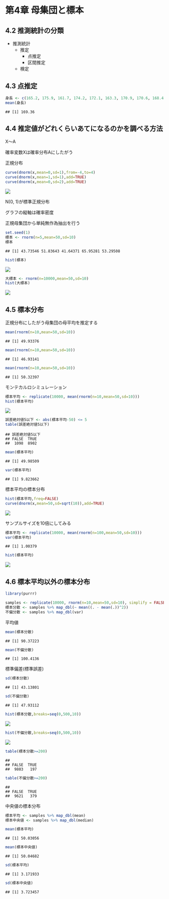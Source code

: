 
# 第4章 母集団と標本

## 4.2 推測統計の分類

  - 推測統計
      - 推定
          - 点推定
          - 区間推定
      - 検定

## 4.3 点推定

``` r
身長 <- c(165.2, 175.9, 161.7, 174.2, 172.1, 163.3, 170.9, 170.6, 168.4, 171.3)
mean(身長)
```

    ## [1] 169.36

## 4.4 推定値がどれくらいあてになるのかを調べる方法

X〜A

確率変数Xは確率分布Aにしたがう

正規分布

``` r
curve(dnorm(x,mean=0,sd=1),from=-4,to=4)
curve(dnorm(x,mean=1,sd=1),add=TRUE)
curve(dnorm(x,mean=0,sd=2),add=TRUE)
```

![](chap04_files/figure-gfm/unnamed-chunk-2-1.png)<!-- -->

N(0, 1)が標準正規分布

グラフの縦軸は確率密度

正規母集団から単純無作為抽出を行う

``` r
set.seed(1)
標本 <- rnorm(n=5,mean=50,sd=10)
標本
```

    ## [1] 43.73546 51.83643 41.64371 65.95281 53.29508

``` r
hist(標本)
```

![](chap04_files/figure-gfm/unnamed-chunk-3-1.png)<!-- -->

``` r
大標本 <- rnorm(n=10000,mean=50,sd=10)
hist(大標本)
```

![](chap04_files/figure-gfm/unnamed-chunk-4-1.png)<!-- -->

## 4.5 標本分布

正規分布にしたがう母集団の母平均を推定する

``` r
mean(rnorm(n=10,mean=50,sd=10))
```

    ## [1] 49.93376

``` r
mean(rnorm(n=10,mean=50,sd=10))
```

    ## [1] 46.93141

``` r
mean(rnorm(n=10,mean=50,sd=10))
```

    ## [1] 50.32397

モンテカルロシミュレーション

``` r
標本平均 <- replicate(10000, mean(rnorm(n=10,mean=50,sd=10)))
hist(標本平均)
```

![](chap04_files/figure-gfm/unnamed-chunk-6-1.png)<!-- -->

``` r
誤差絶対値5以下 <- abs(標本平均-50) <= 5
table(誤差絶対値5以下)
```

    ## 誤差絶対値5以下
    ## FALSE  TRUE 
    ##  1098  8902

``` r
mean(標本平均)
```

    ## [1] 49.98509

``` r
var(標本平均)
```

    ## [1] 9.823662

標本平均の標本分布

``` r
hist(標本平均,freq=FALSE)
curve(dnorm(x,mean=50,sd=sqrt(10)),add=TRUE)
```

![](chap04_files/figure-gfm/unnamed-chunk-9-1.png)<!-- -->

サンプルサイズを10倍にしてみる

``` r
標本平均 <- replicate(10000, mean(rnorm(n=100,mean=50,sd=10)))
var(標本平均)
```

    ## [1] 1.00379

``` r
hist(標本平均)
```

![](chap04_files/figure-gfm/unnamed-chunk-11-1.png)<!-- -->

## 4.6 標本平均以外の標本分布

``` r
library(purrr)

samples <- replicate(10000, rnorm(n=10,mean=50,sd=10), simplify = FALSE)
標本分散 <- samples %>% map_dbl(~ mean((. - mean(.))^2))
不偏分散 <- samples %>% map_dbl(var)
```

平均値

``` r
mean(標本分散)
```

    ## [1] 90.37223

``` r
mean(不偏分散)
```

    ## [1] 100.4136

標準偏差(標準誤差)

``` r
sd(標本分散)
```

    ## [1] 43.13801

``` r
sd(不偏分散)
```

    ## [1] 47.93112

``` r
hist(標本分散,breaks=seq(0,500,10))
```

![](chap04_files/figure-gfm/unnamed-chunk-15-1.png)<!-- -->

``` r
hist(不偏分散,breaks=seq(0,500,10))
```

![](chap04_files/figure-gfm/unnamed-chunk-15-2.png)<!-- -->

``` r
table(標本分散>=200)
```

    ## 
    ## FALSE  TRUE 
    ##  9803   197

``` r
table(不偏分散>=200)
```

    ## 
    ## FALSE  TRUE 
    ##  9621   379

中央値の標本分布

``` r
標本平均 <- samples %>% map_dbl(mean)
標本中央値 <- samples %>% map_dbl(median)
```

``` r
mean(標本平均)
```

    ## [1] 50.03056

``` r
mean(標本中央値)
```

    ## [1] 50.04682

``` r
sd(標本平均)
```

    ## [1] 3.171933

``` r
sd(標本中央値)
```

    ## [1] 3.723457
